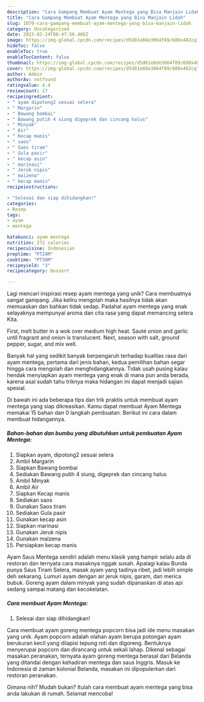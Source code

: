 ```yaml
---
description: "Cara Gampang Membuat Ayam Mentega yang Bisa Manjain Lidah"
title: "Cara Gampang Membuat Ayam Mentega yang Bisa Manjain Lidah"
slug: 1070-cara-gampang-membuat-ayam-mentega-yang-bisa-manjain-lidah
category: Uncategorized
date: 2023-02-24T08:47:56.486Z
image: https://img-global.cpcdn.com/recipes/d5d01e8de3064f89/680x482cq70/ayam-mentega-foto-resep-utama.jpg
hideToc: false
enableToc: true
enableTocContent: false
thumbnail: https://img-global.cpcdn.com/recipes/d5d01e8de3064f89/680x482cq70/ayam-mentega-foto-resep-utama.jpg
cover: https://img-global.cpcdn.com/recipes/d5d01e8de3064f89/680x482cq70/ayam-mentega-foto-resep-utama.jpg
author: Admin
authorAv: notfound
ratingvalue: 4.4
reviewcount: 17
recipeingredient:
- " ayam dipotong2 sesuai selera"
- " Margarin"
- " Bawang bombai"
- " Bawang putih 4 siung digeprek dan cincang halus"
- " Minyak"
- " Air"
- " Kecap manis"
- " saos"
- " Saos tiram"
- " Gula pasir"
- " kecap asin"
- " marinasi"
- " Jeruk nipis"
- " maizena"
- " kecap manis"
recipeinstructions:

- "Selesai dan siap dihidangkan!"
categories:
- Resep
tags:
- ayam
- mentega

katakunci: ayam mentega 
nutrition: 272 calories
recipecuisine: Indonesian
preptime: "PT24M"
cooktime: "PT38M"
recipeyield: "3"
recipecategory: Dessert

---
```





Lagi mencari inspirasi resep ayam mentega yang unik? Cara membuatnya sangat gampang. Jika keliru mengolah maka hasilnya tidak akan memuaskan dan bahkan tidak sedap. Padahal ayam mentega yang enak selayaknya mempunyai aroma dan cita rasa yang dapat memancing selera Kita.





First, melt butter in a wok over medium high heat. Sauté onion and garlic until fragrant and onion is translucent. Next, season with salt, ground pepper, sugar, and mix well.

Banyak hal yang sedikit banyak berpengaruh terhadap kualitas rasa dari ayam mentega, pertama dari jenis bahan, kedua pemilihan bahan segar hingga cara mengolah dan menghidangkannya. Tidak usah pusing kalau hendak menyiapkan ayam mentega yang enak di mana pun anda berada, karena asal sudah tahu triknya maka hidangan ini dapat menjadi sajian spesial.






Di bawah ini ada beberapa tips dan trik praktis untuk membuat ayam mentega yang siap dikreasikan. Kamu dapat membuat Ayam Mentega memakai 15 bahan dan 0 langkah pembuatan. Berikut ini cara dalam membuat hidangannya.

<!--inarticleads1-->

##### Bahan-bahan dan bumbu yang dibutuhkan untuk pembuatan Ayam Mentega:

1. Siapkan  ayam, dipotong2 sesuai selera
1. Ambil  Margarin
1. Siapkan  Bawang bombai
1. Sediakan  Bawang putih 4 siung, digeprek dan cincang halus
1. Ambil  Minyak
1. Ambil  Air
1. Siapkan  Kecap manis
1. Sediakan  saos
1. Gunakan  Saos tiram
1. Sediakan  Gula pasir
1. Gunakan  kecap asin
1. Siapkan  marinasi
1. Gunakan  Jeruk nipis
1. Gunakan  maizena
1. Persiapkan  kecap manis


Ayam Saus Mentega sendiri adalah menu klasik yang hampir selalu ada di restoran dan ternyata cara masaknya nggak susah. Apalagi kalau Bunda punya Saus Tiram Selera, masak ayam yang tadinya ribet, jadi lebih simple deh sekarang. Lumuri ayam dengan air jeruk nipis, garam, dan merica bubuk. Goreng ayam dalam minyak yang sudah dipanaskan di atas api sedang sampai matang dan kecokelatan. 

<!--inarticleads2-->

##### Cara membuat Ayam Mentega:


1. Selesai dan siap dihidangkan!

Cara membuat ayam goreng mentega popcorn bisa jadi ide menu masakan yang unik. Ayam popcorn adalah olahan ayam berupa potongan ayam berukuran kecil yang dilapisi tepung roti dan digoreng. Bentuknya menyerupai popcorn dan dirancang untuk sekali lahap. Dikenal sebagai masakan peranakan, ternyata ayam goreng mentega berasal dari Belanda yang ditandai dengan kehadiran mentega dan saus Inggris. Masuk ke Indonesia di zaman kolonial Belanda, masakan ini dipopulerkan dari restoran peranakan. 

Gimana nih? Mudah bukan? Itulah cara membuat ayam mentega yang bisa anda lakukan di rumah. Selamat mencoba!
